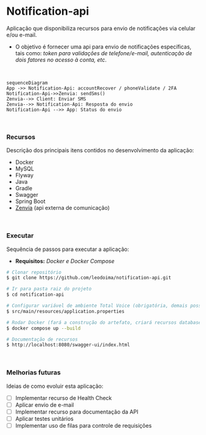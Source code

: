 # Notification-api
Aplicação que disponibiliza recursos para envio de notificações via celular e/ou e-mail.


* O objetivo é fornecer uma api para envio de notificações específicas, tais como: *token para validações de telefone/e-mail, autenticação de dois fatores no acesso à conta, etc*.

</br>

```mermaid
sequenceDiagram
App ->> Notification-Api: accountRecover / phoneValidate / 2FA
Notification-Api->>Zenvia: sendSms()
Zenvia-->> Client: Enviar SMS
Zenvia-->> Notification-Api: Resposta do envio
Notification-Api -->> App: Status do envio
```

</br>

### Recursos
Descrição dos principais itens contidos no desenvolvimento da aplicação:

* Docker
* MySQL
* Flyway
* Java
* Gradle
* Swagger
* Spring Boot
* [Zenvia](https://www.zenvia.com/) (api externa de comunicação)

</br>

### Executar
Sequência de passos para executar a aplicação: </br>
- **Requisitos:** *Docker e Docker Compose*

```bash
# Clonar repositório
$ git clone https://github.com/leodoima/notification-api.git

# Ir para pasta raiz do projeto
$ cd notification-api

# Configurar variável de ambiente Total Voice (obrigatória, demais possuem valor default)
$ src/main/resources/application.properties

# Rodar Docker (fará a construção do artefato, criará recursos database, executará aplicação)
$ docker compose up --build

# Documentação de recursos
$ http://localhost:8080/swagger-ui/index.html
```

</br>

### Melhorias futuras
Ideias de como evoluir esta aplicação:

- [ ] Implementar recurso de Health Check
- [ ] Aplicar envio de e-mail
- [ ] Implementar recurso para documentação da API
- [ ] Aplicar testes unitários
- [ ] Implementar uso de filas para controle de requisições
